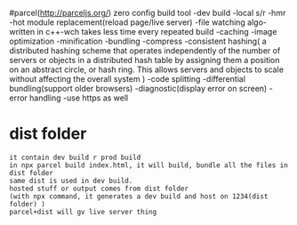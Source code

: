 #parcel(http://parceljs.org/) zero config build tool
-dev build
-local s/r
-hmr -hot module replacement(reload page/live server)
-file watching algo-written in c++-wch takes less time every repeated build
-caching
-image optimization
-minification
-bundling
-compress
-consistent hashing(
        a distributed hashing scheme that operates independently of the number of servers or objects in a distributed hash table by assigning them a position on an abstract circle, or hash ring. This allows servers and objects to scale without affecting the overall system
    )
-code splitting
-differential bundling(support older browsers)
-diagnostic(display error on screen)
-error handling
-use https as well


# dist folder 
    it contain dev build r prod build
    in npx parcel build index.html, it will build, bundle all the files in dist folder
    same dist is used in dev build.
    hosted stuff or output comes from dist folder
    (with npx command, it generates a dev build and host on 1234(dist folder) )
    parcel+dist will gv live server thing
